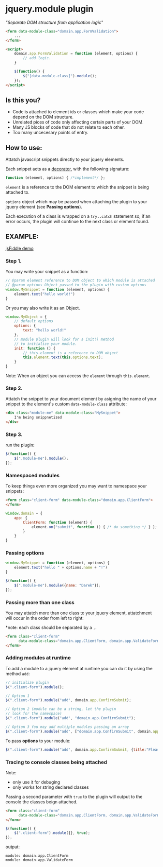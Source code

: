 # jquery.module plugin
*"Separate DOM structure from application logic"*

```html
<form data-module-class="domain.app.FormValidation">
    ...
</form>

<script>
    domain.app.FormValidation = function (element, options) {
        // add logic.
    }

    $(function() {
        $("[data-module-class]").module();
    });
</script>
```

## Is this you?

+ Code is attached to element ids or classes which make your code depend on the DOM structure.
+ Unrelated pices of code only affecting certain parts of your DOM. 
+ Many JS blocks of code that do not relate to each other.
+ Too many uncecesary points of entry.

## How to use:

Attatch javascript snippets directly to your jquery elements.

Each snippet acts as a [decorator](http://addyosmani.com/blog/decorator-pattern/), with the following signature: 

```js
function (element, options) { /*implement*/ };
```

`element` is a reference to the DOM element to which the snippet is being attached to.

`options` object which may be passed when attaching the plugin to your jquery element (see **Passing options**).

Each execution of a class is wrapped on a `try..catch` statement so, if an error 
occurs, the plugin will continue to the next class or element found.

## EXAMPLE:

[jsFiddle demo](http://jsfiddle.net/acatl/YhJ74/)

### Step 1.
You may write your snippet as a function:

```js
// @param element reference to DOM object to which module is attached
// @param options Object passed to the plugin with custom options
window.MySnippet = function (element, options) {
    element.text("hello world!")
}
```
Or you may also write it as an Object. 

```js
window.MyObject = {
    // default options
    options: {
        text: "hello world!"
    },
    // module plugin will look for a init() method
    // to initialize your module.
    init: function () {
        // this.element is a reference to DOM object
        this.element.text(this.options.text);
    }
}
```

Note: When an object you can access the `element` through `this.element`.


### Step 2.
Attatch the snippet to your document element by asigning the name of your 
snippet to the element's custom `data-module-class` attribute:

```html
<div class="module-me" data-module-class="MySnippet">
    I'm being snippnetized
</div>
```

### Step 3. 
run the plugin:

```js
$(function() {
    $(".module-me").module();
});
```

### Namespaced modules
To keep things even more organized you may want to namespace your snippets:

```html
<form class="client-form" data-module-class="domain.app.ClientForm">
</form>
```

```js
window.domain = {
    app: {
        ClientForm: function (element) {
            element.on("submit", function () { /* do something */ } );
        }
    }
}
```

### Passing options

```js
window.MySnippet = function (element, options) {
    element.text("hello " + options.name + "!")
}

$(function() {
    $(".module-me").module({name: "Darek"});
});
```

### Passing more than one class

You may attatch more than one class to your jquery element, attatchment will 
occur in the order from left to right: 

*note: each class should be separated by a `,`.

```html
<form class="client-form" 
      data-module-class="domain.app.ClientForm, domain.app.ValidateForm">
</form>
```

### Adding modules at runtime

To add a module to a jquery element at runtime you can do it by using the method 
`add`:

```js
// initialize plugin
$(".client-form").module();

// Option 1
$(".client-form").module("add", domain.app.ConfirmSubmit);

// Option 2 (module can be a string, let the plugin
// look for the namespace)
$(".client-form").module("add", "domain.app.ConfirmSubmit");

// Option 3 You may add multiple modules passing an array
$(".client-form").module("add", ["domain.app.ConfirmSubmit", domain.app.ValidateForm]);

```

To pass **options** to your module: 

```js
$(".client-form").module("add", domain.app.ConfirmSubmit, {title:"Please Confirm"});
```

### Tracing to console classes being attached

Note: 
* only use it for debuging
* only works for string declared classes

Passing a second parameter with `true` to the plugin will output to the console 
the classes beign attached.

```html
<form class="client-form" 
      data-module-class="domain.app.ClientForm, domain.app.ValidateForm">
</form>
```

```js
$(function() {
    $(".client-form").module({}, true);
});
```

output: 

```
module: domain.app.ClientForm
module: domain.app.ValidateForm
```




